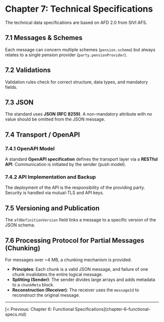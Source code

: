 # Chapter 7: Technical Specifications
The technical data specifications are based on AFD 2.0 from SIVI AFS.

## 7.1 Messages & Schemes
Each message can concern multiple schemes (`pension.scheme`) but always relates to a single pension provider (`party.pensionProvider`).

## 7.2 Validations
Validation rules check for correct structure, data types, and mandatory fields.

## 7.3 JSON
The standard uses **JSON (RFC 8259)**. A non-mandatory attribute with no value should be omitted from the JSON message.

## 7.4 Transport / OpenAPI
### 7.4.1 OpenAPI Model
A standard **OpenAPI specification** defines the transport layer via a **RESTful API**. Communication is initiated by the sender (push model).

### 7.4.2 API Implementation and Backup
The deployment of the API is the responsibility of the providing party. Security is handled via mutual-TLS and API keys.

## 7.5 Versioning and Publication
The `afdDefinitionVersion` field links a message to a specific version of the JSON schema.

## 7.6 Processing Protocol for Partial Messages (Chunking)
For messages over ~4 MB, a chunking mechanism is provided.
*   **Principles**: Each chunk is a valid JSON message, and failure of one chunk invalidates the entire logical message.
*   **Splitting (Sender)**: The sender divides large arrays and adds metadata to a `chunkMeta` block.
*   **Reconstruction (Receiver)**: The receiver uses the `messageId` to reconstruct the original message.


---
<div style='display: flex; justify-content: space-between;'><div>[< Previous: Chapter 6: Functional Specifications](chapter-6-functional-specs.md)</div><div></div></div>
